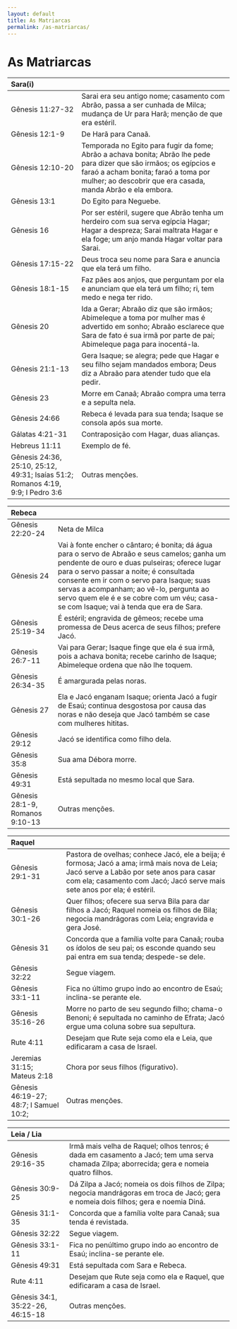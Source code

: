 ```yaml
---
layout: default
title: As Matriarcas
permalink: /as-matriarcas/
---
```


# As Matriarcas 

| **Sara(i)**  |     |
|:---|:---|
| Gênesis 11:27-32 | Sarai era seu antigo nome; casamento com Abrão, passa a ser cunhada de Milca; mudança de Ur para Harã; menção de que era estéril. |
| Gênesis 12:1-9 | De Harã para Canaã. |
| Gênesis 12:10-20 | Temporada no Egito para fugir da fome; Abrão a achava bonita; Abrão lhe pede para dizer que são irmãos; os egípcios e faraó a acham bonita; faraó a toma por mulher; ao descobrir que era casada, manda Abrão e ela embora.  |
| Gênesis 13:1 | Do Egito para Neguebe.  |
| Gênesis 16 | Por ser estéril, sugere que Abrão tenha um herdeiro com sua serva egípcia Hagar; Hagar a despreza; Sarai maltrata Hagar e ela foge; um anjo manda Hagar voltar para Sarai. |
| Gênesis 17:15-22 | Deus troca seu nome para Sara e anuncia que ela terá um filho. |
| Gênesis 18:1-15 | Faz pães aos anjos, que perguntam por ela e anunciam que ela terá um filho; ri, tem medo e nega ter rido. |
| Gênesis 20 | Ida a Gerar; Abraão diz que são irmãos; Abimeleque a toma por mulher mas é advertido em sonho; Abraão esclarece que Sara de fato é sua irmã por parte de pai; Abimeleque paga para inocentá-la. |
| Gênesis 21:1-13 | Gera Isaque; se alegra; pede que Hagar e seu filho sejam mandados embora; Deus diz a Abraão para atender tudo que ela pedir. |
| Gênesis 23 | Morre em Canaã; Abraão compra uma terra e a sepulta nela. |
| Gênesis 24:66 | Rebeca é levada para sua tenda; Isaque se consola após sua morte. |
| Gálatas 4:21-31 | Contraposição com Hagar, duas alianças. |
| Hebreus 11:11 | Exemplo de fé. |
| Gênesis 24:36, 25:10, 25:12, 49:31; Isaías 51:2; Romanos 4:19, 9:9; I Pedro 3:6 | Outras menções. |



| **Rebeca**   |    |
|:---|:---|
| Gênesis 22:20-24 | Neta de Milca |
| Gênesis 24 | Vai à fonte encher o cântaro; é bonita; dá água para o servo de Abraão e seus camelos; ganha um pendente de ouro e duas pulseiras; oferece lugar para o servo passar a noite; é consultada consente em ir com o servo para Isaque; suas servas a acompanham; ao vê-lo, pergunta ao servo quem ele é e se cobre com um véu; casa-se com Isaque; vai à tenda que era de Sara.   |
| Gênesis 25:19-34 | É estéril; engravida de gêmeos; recebe uma promessa de Deus acerca de seus filhos; prefere Jacó. |
| Gênesis 26:7-11   | Vai para Gerar; Isaque finge que ela é sua irmã, pois a achava bonita; recebe carinho de Isaque; Abimeleque ordena que não lhe toquem.   |
| Gênesis 26:34-35   | É amargurada pelas noras. |
| Gênesis 27 | Ela e Jacó enganam Isaque; orienta Jacó a fugir de Esaú; continua desgostosa por causa das noras e não deseja que Jacó também se case com mulheres hititas. |
| Gênesis 29:12 | Jacó se identifica como filho dela. |
| Gênesis 35:8  | Sua ama Débora morre. |
| Gênesis 49:31 | Está sepultada no mesmo local que Sara. |
| Gênesis 28:1-9, Romanos 9:10-13 |  Outras menções. |



| **Raquel**   |    |
|:---|:---|
| Gênesis 29:1-31 | Pastora de ovelhas; conhece Jacó, ele a beija; é formosa; Jacó a ama; irmã mais nova de Leia; Jacó serve a Labão por sete anos para casar com ela; casamento com Jacó; Jacó serve mais sete anos por ela; é estéril.  |
|Gênesis 30:1-26 | Quer filhos; ofecere sua serva Bila para dar filhos a Jacó; Raquel nomeia os filhos de Bila; negocia mandrágoras com Leia; engravida e gera José. |
| Gênesis 31 | Concorda que a família volte para Canaã; rouba os ídolos de seu pai; os esconde quando seu pai entra em sua tenda; despede-se dele. |
| Gênesis 32:22 | Segue viagem. |
| Gênesis 33:1-11  | Fica no último grupo indo ao encontro de Esaú; inclina-se perante ele. |
| Gênesis 35:16-26 | Morre no parto de seu segundo filho; chama-o Benoni; é sepultada no caminho de Efrata; Jacó ergue uma coluna sobre sua sepultura. |
| Rute 4:11 | Desejam que Rute seja como ela e Leia, que edificaram a casa de Israel. |
| Jeremias 31:15; Mateus 2:18 | Chora por seus filhos (figurativo). |
| Gênesis 46:19-27; 48:7; I Samuel 10:2;  |  Outras menções. |



| **Leia / Lia**   |    |
|:---|:---|
| Gênesis 29:16-35  | Irmã mais velha de Raquel; olhos tenros; é dada em casamento a Jacó; tem uma serva chamada Zilpa; aborrecida; gera e nomeia quatro filhos. |
| Gênesis 30:9-25   | Dá Zilpa a Jacó; nomeia os dois filhos de Zilpa; negocia mandrágoras em troca de Jacó; gera e nomeia dois filhos; gera e noemia Diná.  |
| Gênesis 31:1-35   | Concorda que a família volte para Canaã; sua tenda é revistada. |
| Gênesis 32:22 | Segue viagem. |
| Gênesis 33:1-11  | Fica no penúltimo grupo indo ao encontro de Esaú; inclina-se perante ele. |
| Gênesis 49:31   |  Está sepultada com Sara e Rebeca.  |
| Rute 4:11 | Desejam que Rute seja como ela e Raquel, que edificaram a casa de Israel. |
| Gênesis 34:1, 35:22-26, 46:15-18   |  Outras menções. |
